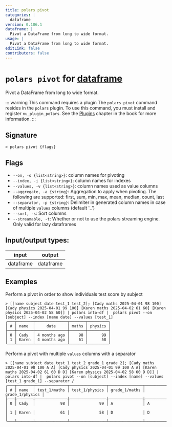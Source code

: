 ```yaml
---
title: polars pivot
categories: |
  dataframe
version: 0.106.1
dataframe: |
  Pivot a DataFrame from long to wide format.
usage: |
  Pivot a DataFrame from long to wide format.
editLink: false
contributors: false
---
```

<!-- This file is automatically generated. Please edit the command in https://github.com/nushell/nushell instead. -->

# `polars pivot` for [dataframe](/commands/categories/dataframe.md)

<div class='command-title'>Pivot a DataFrame from long to wide format.</div>

::: warning This command requires a plugin
The `polars pivot` command resides in the `polars` plugin.
To use this command, you must install and register `nu_plugin_polars`.
See the [Plugins](/book/plugins.html) chapter in the book for more information.
:::


## Signature

```> polars pivot {flags} ```

## Flags

 -  `--on, -o {list<string>}`: column names for pivoting
 -  `--index, -i {list<string>}`: column names for indexes
 -  `--values, -v {list<string>}`: column names used as value columns
 -  `--aggregate, -a {string}`: Aggregation to apply when pivoting. The following are supported: first, sum, min, max, mean, median, count, last
 -  `--separator, -p {string}`: Delimiter in generated column names in case of multiple `values` columns (default '_')
 -  `--sort, -s`: Sort columns
 -  `--streamable, -t`: Whether or not to use the polars streaming engine. Only valid for lazy dataframes


## Input/output types:

| input     | output    |
| --------- | --------- |
| dataframe | dataframe |
## Examples

Perform a pivot in order to show individuals test score by subject
```nu
> [[name subject date test_1 test_2]; [Cady maths 2025-04-01 98 100] [Cady physics 2025-04-01 99 100] [Karen maths 2025-04-02 61 60] [Karen physics 2025-04-02 58 60]] | polars into-df |  polars pivot --on [subject] --index [name date] --values [test_1]
╭───┬───────┬──────────────┬───────┬─────────╮
│ # │ name  │     date     │ maths │ physics │
├───┼───────┼──────────────┼───────┼─────────┤
│ 0 │ Cady  │ 4 months ago │    98 │      99 │
│ 1 │ Karen │ 4 months ago │    61 │      58 │
╰───┴───────┴──────────────┴───────┴─────────╯

```

Perform a pivot with multiple `values` columns with a separator
```nu
> [[name subject date test_1 test_2 grade_1 grade_2]; [Cady maths 2025-04-01 98 100 A A] [Cady physics 2025-04-01 99 100 A A] [Karen maths 2025-04-02 61 60 D D] [Karen physics 2025-04-02 58 60 D D]] | polars into-df |  polars pivot --on [subject] --index [name] --values [test_1 grade_1] --separator /
╭───┬───────┬──────────────┬────────────────┬───────────────┬─────────────────╮
│ # │ name  │ test_1/maths │ test_1/physics │ grade_1/maths │ grade_1/physics │
├───┼───────┼──────────────┼────────────────┼───────────────┼─────────────────┤
│ 0 │ Cady  │           98 │             99 │ A             │ A               │
│ 1 │ Karen │           61 │             58 │ D             │ D               │
╰───┴───────┴──────────────┴────────────────┴───────────────┴─────────────────╯

```
